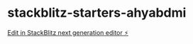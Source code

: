 # stackblitz-starters-ahyabdmi

[Edit in StackBlitz next generation editor ⚡️](https://stackblitz.com/~/github.com/sunny0987525/stackblitz-starters-ahyabdmi)